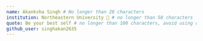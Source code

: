 ```yaml
---
name: Akanksha Singh # No longer than 28 characters
institution: Northeastern University 🚩 # no longer than 58 characters
quote: Be your best self # no longer than 100 characters, avoid using quotes(") to guarantee the format remains the same.
github_user: singhakan2635
---
```

